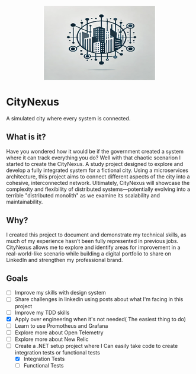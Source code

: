 <p align="center">
<img src="./image.webp" height="200" width="300" >

</p>

# CityNexus

A simulated city where every system is connected.

## What is it?

Have you wondered how it would be if the government created a system where it can track everything you do? Well with that chaotic scenarion I started to create the CityNexus. A study project designed to explore and develop a fully integrated system for a fictional city. Using a microservices architecture, this project aims to connect different aspects of the city into a cohesive, interconnected network. Ultimately, CityNexus will showcase the complexity and flexibility of distributed systems—potentially evolving into a terrible "distributed monolith" as we examine its scalability and maintainability.

## Why?

I created this project to document and demonstrate my technical skills, as much of my experience hasn’t been fully represented in previous jobs. CityNexus allows me to explore and identify areas for improvement in a real-world-like scenario while building a digital portfolio to share on LinkedIn and strengthen my professional brand.

## Goals

- [ ] Improve my skills with design system
- [ ] Share challenges in linkedin using posts about what I'm facing in this project
- [ ] Improve my TDD skills
- [x] Apply over engineering when it's not needed( The easiest thing to do)
- [ ] Learn to use Promotheus and Grafana
- [ ] Explore more about Open Telemetry
- [ ] Explore more about New Relic
- [ ] Create a .NET setup project where I Can easily take code to create integration tests or functional tests
  - [x] Integration Tests
  - [ ] Functional Tests
